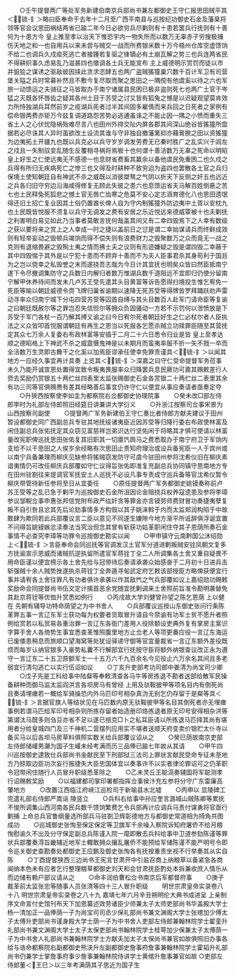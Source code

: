 <!-- { "loadSidebar": true } -->
　　○壬午提督两广等处军务新建伯南京兵部尚书兼左都御史王守仁报思田贼平其＜锍-釒＞略曰臣奉命于去年十二月至广西平南县与巡按纪功御史石金及藩臬将领等官会议思田祸结两省已踰二年今日必欲穷兵尽剿则有十患若罢兵行抚则有十善何为十患方今  皇上推至孝以治天下惟恐宇内一物失所而以数万无辜赤子穷搜极捕伤天地之和一也自用兵以来未尝与贼交一战而所费银米数十万今梧州仓库空虚馈饷不给二也调兵久戍疫死逃亡者接踵若复驱之锋镝必有土崩瓦解之势三也兵连两省民不得耕织事久虑易乱乃滋甚四也徵调各土兵无能宣布  主上威德明示赏罚而徒以市井狙狯之谋诱之驱敌彼因挟此贪求恣肆五也两广盗贼猺獞巢穴数千百计军卫有司营堡关隘之兵时常募补然且不敷今复尽取而聚之思田之一隅傥有他虞奚以待之六也军旅一动馈运之夫骑征之马皆取办于南宁诸属县民困已极非盗则死七也两广土官于岑猛之灭既各怀唇齿之疑其各州土目于苏受之讨又皆有狐兔之憾是以迟疑观望莫肯效力所恃独湖兵耳然前岁之疫湖兵死者过半其间固多雇倩而来兵回之日死者之家例有偿命银两费亦钜万今兹复调道路怨苦势必逃逋虽诛之不能止因一隅之小愤而重失三省土人之心伏忧隐祸殆难尽言八也田州外捍交阯内屏各郡其间深山绝谷皆猺獞所盘据若必尽诛其人异时虽欲改土设流其谁与守非独自撤藩篱抑亦藉膏腴之田以资猺獞为边夷拓土开疆九也既以兵克必以兵守岁岁调发劳费无已秦时胜广之乱实兴于闾左之戍且一失制驭变乱随生反覆相寻祸将焉极十也何谓十善活数万无辜之死命以明昭  皇上好生之仁使远夷无不感德一也息财省费畜其赢余以备他虞民免重困二也久戍之兵得有所归无疾病死亡之惨三也又得及时耕种不致穷迫为盗四也罢散各土官之兵归保境土使知朝廷自有神武不杀之威既以消彼桀骜之气阴以折天下反侧之奸五也远近之兵各归旧守穷边沿海咸得修复无顾此失彼之患六也息馈运省夫马解百姓倒悬之苦七也土民释兔死狐悲之憾土官无唇亡齿寒之危莫不安心定志涵育德化八也思田遗氓得还旧土招亡复业因其土俗仍置酋长俾人自为守内制猺獞外防边夷中土胥以安枕九也土民既皆悦服不须复以兵守无调发之费有安居之乐近悦远来德威覃被十也夫剿抚之利害明白易见如此乃当事者莫敢言抚何哉盖其间又有二幸四毁焉下之人幸有数级之获以要将来之赏上之人幸成一时之捷以盖前日之愆是谓二幸始谋请兵而终鲜成效则有轻举妄动之毁顿兵竭饷而得不偿失则有浪费财力之毁聚数万之众而竟无一战之克则有退缩畏避之毁狥土夷之情而拂士夫之议则有形迹嫌疑之毁是谓四毁二幸蔽于其中四毁惕于其外是以宁犯十患而不顾弃十善而不为夫人臣事君杀其身苟利于国且为之岂以侥幸之私毁誉之末而遂挠吾志哉为今日计其宜抚也明矣众皆曰然臣抵南宁遂下令尽撤调集防守之兵数日内解归者数万惟湖兵数千道阻远不宜即归仍使分留南宁解甲休养待间而发未几卢苏王受先遣其头目黄富等诉告愿得扫境投生惟乞宥免一死臣等喻以朝廷威德令赍飞牌归巢省谕期以速降无死苏受等得牌皆罗拜踊跃劝声雷动寻率众归南宁城下分屯四营苏受等囚首自缚与其头目数百人赴军门请命臣等复谕之曰朝廷既赦尔等之罪岂忍失信但尔等拥众负固骚动一方若不示罚何以泄愤放是下苏受于军门各杖一百乃解其缚又谕之曰今日宥尔死者朝廷好生之仁必杖尔者人臣执法之义众皆叩首悦服谓朝廷有再生之恩当以死报各乞愿杀贼立功赎罪臣随至其营抚定其众七万余人复委右布政林富等安插于二月二十六日悉令归业是皆  皇上至孝达顺之德昭格上下神武不杀之威震慑鬼神是以未期月而蛮夷率服不折一矢不戮一卒而全活数万生灵即古舞干之化奚以加焉臣谬承任使幸免罪责谨具＜锍-釒＞以闻其地方一应经久事宜再计具奏  上览其＜锍-釒＞深嘉之曰守仁受命提督军务莅事未久乃能开诚宣恩处置得宜致令叛夷畏服率众归降罢兵息民厥功可嘉其赐敕差行人赍去奖励仍赏银五十两纻丝四表里太监张赐御史石金各赏银二十两纻丝二表里其余有功三司等官俱赐赉有差其经略善后事宜仍许守仁以便宜从事应奏请者亟奏定夺
　　○升狭西按察使李如圭为都察院右佥都御史协理院事
　　○癸未改□部左侍郎李时为礼部左侍郎照旧经筵日讲兼讲大学衍义
　　○升浙江按察司佥事宋景为山西按察司副使
　　○提督两广军务新建伯王守仁奏比者侍郎方献夫建议于田州暂设都御史同广西副总兵专驻其地抚绥诸夷臣近因苏受等归降行委右布政使林富及闲住副总兵张佑抚定其众窃见富慈祥岂弟识达行坚佑闲于将略其才俱可使请以林富量改宪职俾巡抚思田张佑复其旧职其一切廪饩舆马之费悉取办于南宁府卫于军饷内支给不以干思田之人俟岁余经略有次思田止责知府理治或设兵备宪臣一人于宾州或以南宁兵备兼理而柳庆见缺参将猺贼窃发防守可虞今驻田州参将沈希仪旧在柳庆素谙夷情仍可改任柳庆兵部覆如守仁议得旨张佑即准复充副总兵协同镇守思南地方专在田州驻劄往来提调官军抚安土人巡抚不必设凡事专责成守巡兵备等官沈希仪暂令柳庆带管待新任参将至日从宜委任
　　○原任提督两广军务都御史姚镆奏称前卢苏王受等之乱已急于剿平为巡按御史石金所沮因论金阻挠兵权养寇遗患及参将李璋参议邹輗佥事申惠张邦信党附布政严纮奸贪等罪金亦言镆劳师费财冒功奏捷夷孽复叛不自引咎且忿其先后论劾事情多方构毁以其子姚涞斡于内而太监郑润构陷于中故敢肆为欺同若此兵部覆议言二臣以意见不同遂生嫌隙今地方渐平所诋辞俱浮诞宜置不问得旨姚镆嫉忿渎奏法当究治但念其曾有斩获功姑革职闲住夺其子恩荫所奏石金事情不必查究李璋等功罪令巡按御史勘实以闻
　　○甲申镇守云南黔国公沐绍勋上＜锍-釒＞言臣奉命会同巡抚等官调发汉土官军分道进剿叛贼安铨凤朝文复多方抚谕宣示恩威而诸贼抗逆执留所遣官军蒋铨丁全二人所调集各土舍又重自疑畏不用命臣谨以便宜榜示各土舍先给与冠带待后奏请承袭众始感奋于二月初十日进兵击斩强贼十余人贼势挫遂执杀蒋铨丁全奔遁寻甸武定府乞敕该部授臣方略俾获便宜行事并请宥各土舍往罪凡有功者俱许承袭以作其敌忾之气兵部覆如议上嘉绍勋功赐敕奖励命会同提督尚书伍文定计擒首恶余党随宜抚剿调来土舍照前旨准令勘明袭替免其赴京蒋铨等优恤升赏悉如例行
　　○丙戌故大学刘健曾孙望之陈乞恩荫  上以健在  先朝有辅导功特命荫望之为中书舍人
　　○兵部覆议巡按山东御史张问行条陈革弊五事一言辽东军士获功每为权要者货取冒升请自今禁谕有功军士贫不愿升者照例给赏若以私贸易各重治罪一言辽东各衙门差用人役除额设吏典外复有掌房主案识字算手舍人各倚势生事宜悉查革惟照腹里地方止佥老人等项更番应役一言辽东海运已废倭患稍息而旅顺口望海窝等处犹设驿递守御等官宜量裁省一言辽东额外差役既烦而每岁认纳官银多入豪势私囊不行解部宜行抚按守臣将额外纳银查议改正永为遵守一言辽东二十五卫原额军士一十五万六千九百余名今见役止六万余名其间且多老弱宜行清勾逃亡以实行伍诏如议
　　○丁亥升吏部考功司郎中姜清为尚宝司少卿
　　○戊子先是工科给事中陆粲等奉敕清查各马牛等房拣退不勘者送部给散军民操备耕种而御马监太监阎洪言各坝房马有曾经  上用及驮鞍披甲等项名目内有倒死尚且奏请埋瘗若一概给军骑操恐内外马匹印号相杂真沩无别乞仍存留于是粲等具＜锍-釒＞言据官旗人等结状见在马匹数内原无驮鞍披甲等名目其倒死者亦无埋瘗事例若谓马匹给军印号相杂则所拣存留者始造册印烙拣退者原无印号安得相杂洪等第谓汰马既多则刍豆亦省不足以遂已掊克□卜之私耳臣请以所拣退马匹择其尚有堪用者分给皇城四门及三千神机二营摆列应用实不堪者送顺天府变卖价银贮太仆寺以备买马以后各坝马房草料俱照实数关给兵部覆议诏从之
　　○癸巳荫故南京吏部左侍郎储巏男灦为国子生巏未经考满而历三品俸已踰七年故从其请
　　○甲午四川巡按御史逮致仕兵部尚书金献民至下刑部狱三法司上罪状言献民受命专征未至地方乃掠取边臣功次妄行报捷失大臣忠国体宜以奏事诈不以实者律论罪诏可之仍革职令冠带闲住随行人员冒升职级悉革除之
　　○乙未灵丘王聪滆奏辅国将军聪测孝行诏赐敕奖励
　　○以福建都司掌印署都指挥佥事侯汴充左参将分守广东雷廉高肇地方
　　○改置江西临江府峡江巡检司于新喻县水北墟
　　○丙申以  显陵碑工完遣礼部右侍郎严嵩诣  陵竖立
　　○兵科右给事中孙应奎言潞城山贼陈卿等累抚不悛所调集山西河南各民兵数千馈饷繁费乞令兵部再计应调兵马责付谋勇将官亟行剿捕  上命总兵官鲁纲量选所部兵马驻劄卫辉彰德地方与都御史常道相为掎角共图成功
　　○巡城御史张恂至保定保定等卫旗军千余噪入察院诉知府屠侨不给月粮恂慰谕久不出及分守保定副总兵陈谨入院一麾即散去兵科给事中卫道参劾陈谨等罪状兵部覆奏淂旨畿辅近地军士輙敢拥众攘乱屠侨不能预给军储陈谨不能严明号令即令巡关御史查勘奏处都御史王应鹏及御史张恂各有抚按重责坐视不行举奏其从实自陈
　　○丁酉提督狭西三边尚书王宪言甘肃开中引盐召商上纳粮草以备紧急各商闻纳本色未有应者乞行整理粮草都御史刘天和会甘肃抚臣酌处本拆兼收庶人情乐从而边储有赖户部议请从之
　　○命丰润伯曹松佥书南京后军都督府事
　　○庚子裁革前太监张忠等随事人员张清等四十三人冒升职级
　　明世宗肃皇帝实录卷八十八
明世宗肃皇帝实录卷之八十九
嘉靖七年六月辛丑朔明伦大典书成进呈  上亲制序文命宣付史馆刊布天下加恩纂述效劳诸臣少师兼太子太师吏部尚书华盖殿大学士杨一清加正一品俸荫一子为尚宝司司丞少保礼部尚书兼文渊阁大学士张璁加少傅太子太傅升吏部尚书谨身殿大学士荫一子为中书舍人吏部左侍郎兼翰林院学士翟銮升礼部尚书兼文渊阁大学士太子太保吏部尚书翰林院学士桂萼加少保兼太子太傅荫一子为中书舍人礼部尚书兼翰林院学士方献夫加太子太保尚书兼官如故俱照旧办事各给与诰命都察院右副都御史熊浃升左副都御史詹事府詹事兼翰林院学士霍韬升礼部尚书仍兼学士掌詹事府事少詹事兼翰林院侍讲学士黄绾升詹事兼官如故
○吏部左侍郎董＜王巳＞以三年考满荫其子思近为国子生
